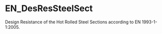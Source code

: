# EN_DesResSteelSect

Design Resistance of the Hot Rolled Steel Sections according to EN 1993-1-1:2005.
